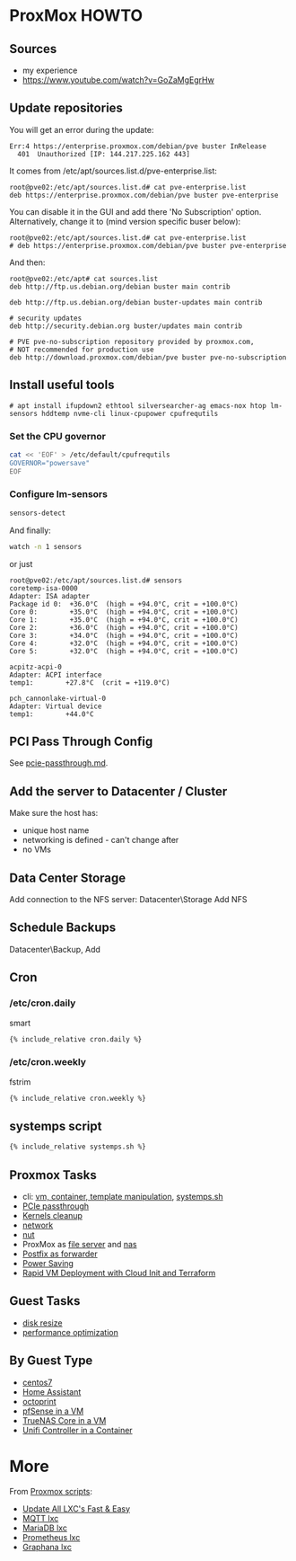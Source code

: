 # ProxMox HOWTO

## Sources

* my experience
* https://www.youtube.com/watch?v=GoZaMgEgrHw

## Update repositories

You will get an error during the update:
```
Err:4 https://enterprise.proxmox.com/debian/pve buster InRelease
  401  Unauthorized [IP: 144.217.225.162 443]
```

It comes from /etc/apt/sources.list.d/pve-enterprise.list:
```
root@pve02:/etc/apt/sources.list.d# cat pve-enterprise.list
deb https://enterprise.proxmox.com/debian/pve buster pve-enterprise
```

You can disable it in the GUI and add there 'No Subscription' option.
Alternatively, change it to (mind version specific buser below):

```
root@pve02:/etc/apt/sources.list.d# cat pve-enterprise.list
# deb https://enterprise.proxmox.com/debian/pve buster pve-enterprise
```
And then:
```
root@pve02:/etc/apt# cat sources.list
deb http://ftp.us.debian.org/debian buster main contrib

deb http://ftp.us.debian.org/debian buster-updates main contrib

# security updates
deb http://security.debian.org buster/updates main contrib

# PVE pve-no-subscription repository provided by proxmox.com,
# NOT recommended for production use
deb http://download.proxmox.com/debian/pve buster pve-no-subscription
```

## Install useful tools

```console
# apt install ifupdown2 ethtool silversearcher-ag emacs-nox htop lm-sensors hddtemp nvme-cli linux-cpupower cpufrequtils
```

### Set the CPU governor

```sh
cat << 'EOF' > /etc/default/cpufrequtils
GOVERNOR="powersave"
EOF
```

### Configure lm-sensors

```sh
sensors-detect
```

And finally:

```sh
watch -n 1 sensors
```
or just
```console
root@pve02:/etc/apt/sources.list.d# sensors
coretemp-isa-0000
Adapter: ISA adapter
Package id 0:  +36.0°C  (high = +94.0°C, crit = +100.0°C)
Core 0:        +35.0°C  (high = +94.0°C, crit = +100.0°C)
Core 1:        +35.0°C  (high = +94.0°C, crit = +100.0°C)
Core 2:        +36.0°C  (high = +94.0°C, crit = +100.0°C)
Core 3:        +34.0°C  (high = +94.0°C, crit = +100.0°C)
Core 4:        +32.0°C  (high = +94.0°C, crit = +100.0°C)
Core 5:        +32.0°C  (high = +94.0°C, crit = +100.0°C)

acpitz-acpi-0
Adapter: ACPI interface
temp1:        +27.8°C  (crit = +119.0°C)

pch_cannonlake-virtual-0
Adapter: Virtual device
temp1:        +44.0°C
```

## PCI Pass Through Config

See [pcie-passthrough.md](pcie-passthrough.html).

## Add the server to Datacenter / Cluster

Make sure the host has:

* unique host name
* networking is defined - can't change after
* no VMs

## Data Center Storage

Add connection to the NFS server:  Datacenter\Storage Add NFS

## Schedule Backups

Datacenter\Backup, Add

## Cron

### /etc/cron.daily

smart

```sh
{% include_relative cron.daily %}
```

### /etc/cron.weekly

fstrim

```sh
{% include_relative cron.weekly %}
```

## systemps script

```sh
{% include_relative systemps.sh %}
```

## Proxmox Tasks

* cli: [vm, container, template manipulation](cli-proxmox.html),
[systemps.sh](systemps.sh)
* [PCIe passthrough](pcie-passthrough.html)
* [Kernels cleanup](kernels.html)
* [network](network.html)
* [nut](nut.html)
* ProxMox as [file server](file-server.html) and [nas](nas.html)
* [Postfix as forwarder](postfix.html)
* [Power Saving](power.html)
* [Rapid VM Deployment with Cloud Init and Terraform](cloud-init.html)

## Guest Tasks

* [disk resize](guest-disk-resize.html)
* [performance optimization](guest-performance.html)

## By Guest Type

* [centos7](centos7.html)
* [Home Assistant](home-assistant)
* [octoprint](octoprint.html)
* [pfSense in a VM](pfSense.html)
* [TrueNAS Core in a VM](truenas.html)
* [Unifi Controller in a Container](unifi.html)

# More

From [Proxmox scripts](https://github.com/tteck/Proxmox/):

* [Update All LXC's Fast & Easy](https://github.com/tteck/Proxmox/blob/main/misc/update-lxcs.sh)
* [MQTT lxc](https://github.com/tteck/Proxmox/blob/main/ct/mqtt-v4.sh)
* [MariaDB lxc](https://github.com/tteck/Proxmox/blob/main/ct/mariadb-v4.sh)
* [Prometheus lxc](https://github.com/tteck/Proxmox/blob/main/ct/prometheus-v4.sh)
* [Graphana lxc](https://github.com/tteck/Proxmox/raw/main/ct/grafana-v4.sh)
